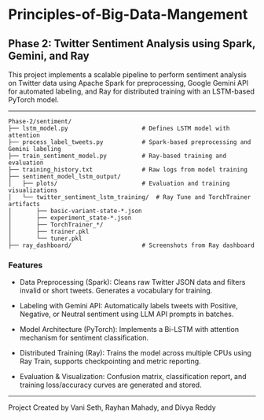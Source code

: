 # Principles-of-Big-Data-Mangement

## Phase 2: Twitter Sentiment Analysis using Spark, Gemini, and Ray

This project implements a scalable pipeline to perform sentiment analysis on Twitter data using Apache Spark for preprocessing, Google Gemini API for automated labeling, and Ray for distributed training with an LSTM-based PyTorch model.

---

```plaintext
Phase-2/sentiment/
├── lstm_model.py                     # Defines LSTM model with attention
├── process_label_tweets.py           # Spark-based preprocessing and Gemini labeling
├── train_sentiment_model.py          # Ray-based training and evaluation
├── training_history.txt              # Raw logs from model training
├── sentiment_model_lstm_output/
│   ├── plots/                        # Evaluation and training visualizations
│   └── twitter_sentiment_lstm_training/  # Ray Tune and TorchTrainer artifacts
│       ├── basic-variant-state-*.json
│       ├── experiment_state-*.json
│       ├── TorchTrainer_*/
│       ├── trainer.pkl
│       └── tuner.pkl
├── ray_dashboard/                    # Screenshots from Ray dashboard 
```

### Features
* Data Preprocessing (Spark):
Cleans raw Twitter JSON data and filters invalid or short tweets. Generates a vocabulary for training.

* Labeling with Gemini API:
Automatically labels tweets with Positive, Negative, or Neutral sentiment using LLM API prompts in batches.

* Model Architecture (PyTorch):
Implements a Bi-LSTM with attention mechanism for sentiment classification.

* Distributed Training (Ray):
Trains the model across multiple CPUs using Ray Train, supports checkpointing and metric reporting.

* Evaluation & Visualization:
Confusion matrix, classification report, and training loss/accuracy curves are generated and stored.

---

Project Created by Vani Seth, Rayhan Mahady, and Divya Reddy
